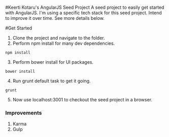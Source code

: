 #Keerti Kotaru's AngularJS Seed Project
A seed project to easily get started with AngularJS. I'm using a specific tech stack for this seed project. Intend to improve it over time. See more details below.

#Get Started
1. Clone the project and navigate to the folder.
2. Perform npm install for many dev dependencies.
```
npm install 
```
3. Perform bower install for UI packages.
```
bower install
```
4. Run grunt default task to get it going.
```
grunt
```
5. Now use localhost:3001 to checkout the seed project in a browser.

### Improvements

1. 	Karma 
2.	Gulp

